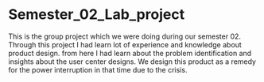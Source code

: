 # Semester_02_Lab_project
This is the group project which we were doing during our semester 02. Through this project I had learn lot of experience and knowledge about product design. from here I had learn about the problem identification and insights about the  user center designs. We design this product as a remedy for the power interruption in that time due to the crisis.
